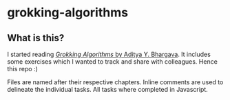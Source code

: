 # grokking-algorithms

## What is this?

I started reading [_Grokking Algorithms_ by Aditya Y. Bhargava](https://www.amazon.co.uk/Grokking-Algorithms-illustrated-programmers-curious/dp/1617292230). It includes some exercises which I wanted to track and share with colleagues. Hence this repo :)

Files are named after their respective chapters. Inline comments are used to delineate the individual tasks. All tasks where completed in Javascript.
